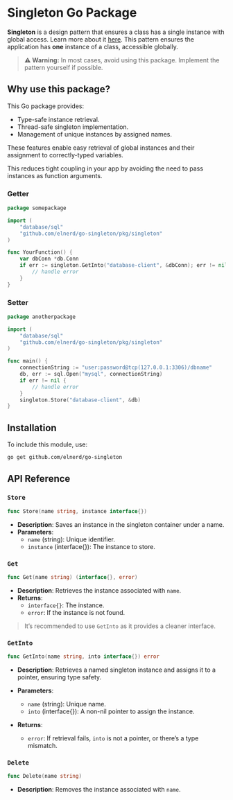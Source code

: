 # Singleton Go Package

**Singleton** is a design pattern that ensures a class has a single instance with global access. Learn more about
it [here](https://refactoring.guru/design-patterns/singleton). This pattern ensures the application has **one** instance
of a class, accessible globally.

> **⚠ Warning:** In most cases, avoid using this package. Implement the pattern yourself if possible.

## Why use this package?

This Go package provides:

- Type-safe instance retrieval.
- Thread-safe singleton implementation.
- Management of unique instances by assigned names.

These features enable easy retrieval of global instances and their assignment to correctly-typed variables.

This reduces tight coupling in your app by avoiding the need to pass instances as function arguments.

### Getter

```go
package somepackage

import (
	"database/sql"
	"github.com/elnerd/go-singleton/pkg/singleton"
)

func YourFunction() {
	var dbConn *db.Conn
	if err := singleton.GetInto("database-client", &dbConn); err != nil {
		// handle error
	}
}
```

### Setter

```go
package anotherpackage

import (
	"database/sql"
	"github.com/elnerd/go-singleton/pkg/singleton"
)

func main() {
	connectionString := "user:password@tcp(127.0.0.1:3306)/dbname"
	db, err := sql.Open("mysql", connectionString)
	if err != nil {
		// handle error
	}
	singleton.Store("database-client", &db)
}
```

## Installation

To include this module, use:

```sh
go get github.com/elnerd/go-singleton
```

## API Reference

### `Store`

``` go
func Store(name string, instance interface{})
```

- **Description**: Saves an instance in the singleton container under a name.
- **Parameters**:
  - `name` (string): Unique identifier.
  - `instance` (interface{}): The instance to store.

### `Get`

``` go
func Get(name string) (interface{}, error)
```

- **Description**: Retrieves the instance associated with `name`.
- **Returns**:
  - `interface{}`: The instance.
  - `error`: If the instance is not found.

> It’s recommended to use `GetInto` as it provides a cleaner interface.

### `GetInto`

``` go
func GetInto(name string, into interface{}) error
```

- **Description**: Retrieves a named singleton instance and assigns it to a pointer, ensuring type safety.
- **Parameters**:
  - `name` (string): Unique name.
  - `into` (interface{}): A non-nil pointer to assign the instance.

- **Returns**:
  - `error`: If retrieval fails, `into` is not a pointer, or there’s a type mismatch.

### `Delete`

``` go
func Delete(name string)
```

- **Description**: Removes the instance associated with `name`.